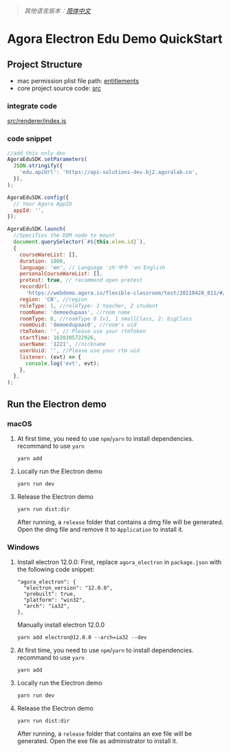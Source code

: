 > _其他语言版本：[简体中文](README.zh.md)_

# Agora Electron Edu Demo QuickStart

## Project Structure

- mac permission plist file path: [entitlements](./entitlements)
- core project source code: [src](./src)

### integrate code

[src/renderer/index.js](./src/renderer/index.js)

### code snippet

```javascript
//add this only dev
AgoraEduSDK.setParameters(
  JSON.stringify({
    'edu.apiUrl': 'https://api-solutions-dev.bj2.agoralab.co',
  }),
);

AgoraEduSDK.config({
  // Your Agora AppID
  appId: '',
});

AgoraEduSDK.launch(
  //Specifies the DOM node to mount
  document.querySelector(`#${this.elem.id}`),
  {
    courseWareList: [],
    duration: 1800,
    language: 'en', // Language 'zh'中午 'en'English
    personalCourseWareList: [],
    pretest: true, // recommend open pretest
    recordUrl:
      'https://webdemo.agora.io/flexible-classroom/test/20210428_811/#/record',
    region: 'CN', //region
    roleType: 1, //roleType: 1 teacher, 2 student
    roomName: 'demoedupaas', //room name
    roomType: 0, //roomType 0 1v1, 1 smallClass, 2: bigClass
    roomUuid: 'demoedupaas0', //room's uid
    rtmToken: '', // Please use your rtmToken
    startTime: 1620305722926,
    userName: '1221', //nickname
    userUuid: '', //Please use your rtm uid
    listener: (evt) => {
      console.log('evt', evt);
    },
  },
);
```

## Run the Electron demo

### macOS

1. At first time, you need to use `npm`/`yarn` to install dependencies. recommand to use `yarn`
   ```
   yarn add
   ```
2. Locally run the Electron demo
   ```
   yarn run dev
   ```
3. Release the Electron demo
   ```
   yarn run dist:dir
   ```
   After running, a `release` folder that contains a dmg file will be generated. Open the dmg file and remove it to `Application` to install it.

### Windows

1. Install electron 12.0.0: First, replace `agora_electron` in `package.json` with the following code snippet:
   ```
   "agora_electron": {
     "electron_version": "12.0.0",
     "prebuilt": true,
     "platform": "win32",
     "arch": "ia32",
   },
   ```
   Manually install electron 12.0.0
   ```
   yarn add electron@12.0.0 --arch=ia32 --dev
   ```
2. At first time, you need to use `npm`/`yarn` to install dependencies. recommand to use `yarn`

   ```
   yarn add
   ```

3. Locally run the Electron demo
   ```
   yarn run dev
   ```
4. Release the Electron demo
   ```
   yarn run dist:dir
   ```
   After running, a `release` folder that contains an exe file will be generated. Open the exe file as administrator to install it.
